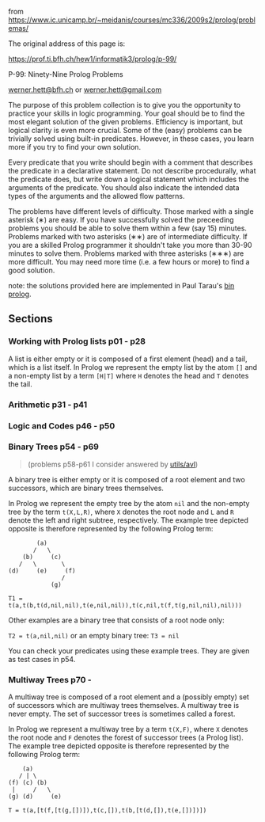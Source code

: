 from https://www.ic.unicamp.br/~meidanis/courses/mc336/2009s2/prolog/problemas/

The original address of this page is: 

https://prof.ti.bfh.ch/hew1/informatik3/prolog/p-99/

P-99: Ninety-Nine Prolog Problems

werner.hett@bfh.ch or werner.hett@gmail.com

The purpose of this problem collection is to give you the opportunity to 
practice your skills in logic programming. Your goal should be to find the most 
elegant solution of the given problems. Efficiency is important, but logical 
clarity is even more crucial. Some of the (easy) problems can be trivially 
solved using built-in predicates. However, in these cases, you learn more if you
try to find your own solution.

Every predicate that you write should begin with a comment that describes the 
predicate in a declarative statement. Do not describe procedurally, what the 
predicate does, but write down a logical statement which includes the arguments 
of the predicate. You should also indicate the intended data types of the 
arguments and the allowed flow patterns.

The problems have different levels of difficulty. Those marked with a single 
asterisk (&lowast;) are easy. If you have successfully solved the preceeding 
problems you should be able to solve them within a few (say 15) minutes. 
Problems marked with two asterisks (&lowast;&lowast;) are of intermediate 
difficulty. If you are a skilled Prolog programmer it shouldn't take you more 
than 30-90 minutes to solve them. Problems marked with three asterisks 
(&lowast;&lowast;&lowast;) are more difficult. You may need more time (i.e. a 
few hours or more) to find a good solution.

note: the solutions provided here are implemented in Paul Tarau's
[bin prolog](https://github.com/ptarau/binprolog).

## Sections

### Working with Prolog lists p01 - p28

A list is either empty or it is composed of a first element (head) and a tail, 
which is a list itself. In Prolog we represent the empty list by the atom `[]`
and a non-empty list by a term `[H|T]` where `H` denotes the head and `T` 
denotes the tail.

### Arithmetic p31 - p41

### Logic and Codes p46 - p50

### Binary Trees p54 - p69
> (problems p58-p61 I consider answered by [utils/avl](https://github.com/geophf/logic-programming/blob/master/prolog/utils/avl.pl))

A binary tree is either empty or it is composed of a root element and two 
successors, which are binary trees themselves.

In Prolog we represent the empty tree by the atom `nil` and the non-empty tree 
by the term `t(X,L,R)`, where `X` denotes the root node and `L` and `R` denote 
the left and right subtree, respectively. The example tree depicted opposite is 
therefore represented by the following Prolog term:

```
        (a)
       /   \
    (b)     (c)
   /   \       \
(d)     (e)     (f)
               /
            (g)
```

`T1 = t(a,t(b,t(d,nil,nil),t(e,nil,nil)),t(c,nil,t(f,t(g,nil,nil),nil)))`

Other examples are a binary tree that consists of a root node only:

`T2 = t(a,nil,nil)` or an empty binary tree: `T3 = nil`

You can check your predicates using these example trees. They are given as 
test cases in p54.

### Multiway Trees p70 - 

A multiway tree is composed of a root element and a (possibly empty) set of 
successors which are multiway trees themselves. A multiway tree is never 
empty. The set of successor trees is sometimes called a forest.

In Prolog we represent a multiway tree by a term `t(X,F)`, where `X` denotes 
the root node and `F` denotes the forest of successor trees (a Prolog list). 
The example tree depicted opposite is therefore represented by the following 
Prolog term:

```
    (a)
   / | \
(f) (c) (b)
 |     /   \
(g) (d)     (e)
```

`T = t(a,[t(f,[t(g,[])]),t(c,[]),t(b,[t(d,[]),t(e,[])])])`
